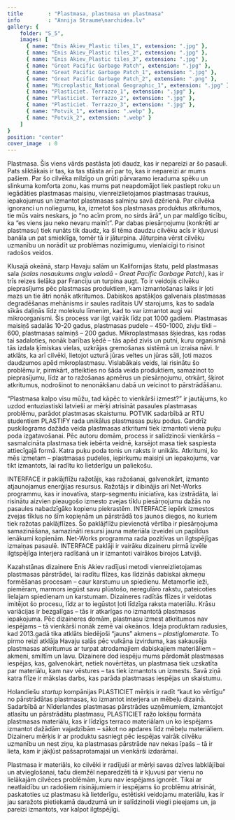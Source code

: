 ```yaml
---
title        : "Plastmasa, plastmasa un plastmasa"
info         : "Annija Straume\narchidea.lv"
gallery: {
    folder: "S_5",
    images: [
      { name: "Enis Akiev_Plastic tiles_1", extension: ".jpg" },
      { name: "Enis Akiev_Plastic tiles_2", extension: ".jpg" },
      { name: "Enis Akiev_Plastic tiles_3", extension: ".jpg" },
      { name: "Great Pacific Garbage Patch", extension: ".jpg" },
      { name: "Great Pacific Garbage Patch_1", extension: ".jpg" },
      { name: "Great Pacific Garbage Patch_2", extension: ".png" },
      { name: "Microplastic_National Geographic_1", extension: ".jpg" },
      { name: "Plasticiet. Terrazzo_1", extension: ".jpg" },
      { name: "Plasticiet. Terrazzo_2", extension: ".jpg" },
      { name: "Plasticiet. Terrazzo_3", extension: ".jpg" },
      { name: "Potvik_1", extension: ".webp" },
      { name: "Potvik_2", extension: ".webp" }
    ]
}
position: "center"
cover_image  : 0
---
```

<p>Plastmasa. Šis viens vārds pastāsta ļoti daudz, kas ir nepareizi ar šo pasauli. Pats sliktākais ir tas, ka tas stāsta arī par to, kas ir nepareizi ar mums pašiem. Par šo cilvēka milzīgo un grūti pārvaramo ieraduma spēku un slinkuma komforta zonu, kas mums pat neapdomājot liek pastiept roku un iegādāties plastmasas maisiņu, vienreizlietojamos plastmasas traukus, iepakojumus un izmantot plastmasas salmiņu savā dzērienā. Par cilvēka ignoranci un noliegumu, ka, izmetot šos plastmasas produktus atkritumos, tie mūs vairs neskars, jo “no acīm prom, no sirds ārā”, un par maldīgo ticību, ka “es viens jau neko nevaru mainīt”. Par dabas piesārņojumu (konkrēti ar plastmasu) tiek runāts tik daudz, ka šī tēma daudzu cilvēku acīs ir kļuvusi banāla un pat smieklīga, tomēr tā ir jāturpina. Jāturpina vērst cilvēku uzmanību un norādīt uz problēmas nozīmīgumu, vienlaicīgi to risinot radošos veidos.

Klusajā okeānā, starp Havaju salām un Kalifornijas štatu, peld plastmasas sala <em>(salas nosaukums angļu valodā - Great Pacific Garbage Patch)</em>, kas ir trīs reizes lielāka par Franciju un turpina augt. To ir veidojis cilvēku pieprasījums pēc plastmasas produktiem, kam izmantošanas laiks ir ļoti mazs un tie ātri nonāk atkritumos. Dabiskos apstākļos galvenais plastmasas degradēšanas mehānisms ir saules radītais UV starojums, kas to sadala sīkās daļiņās līdz molekulu līmenim, kad to var izmantot augi vai mikroorganismi. Šis process var ilgt vairāk līdz pat 1000 gadiem. Plastmasas maisiņš sadalās 10-20 gadus, plastmasas pudele – 450-1000, zivju tīkli – 600, plastmasas salmiņš – 200 gadus. Mikroplastmasas šķiedras, kas rodas tai sadaloties, nonāk barības ķēdē – tās apēd zivis un putni, kuru organismā tās izdala ķīmiskas vielas, uzkrājas gremošanas sistēmā un izraisa nāvi. Ir atklāts, ka arī cilvēki, lietojot uzturā jūras veltes un jūras sāli, ļoti mazos daudzumos apēd mikroplastmasu. Vislabākais veids, lai risinātu šo problēmu ir, pirmkārt, atteikties no šāda veida produktiem, samazinot to pieprasījumu, līdz ar to ražošanas apmērus un piesārņojumu, otrkārt, šķirot atkritumus, nodrošinot to nenonākšanu dabā un veicinot to pārstrādāšanu.

“Plastmasa kalpo visu mūžu, tad kāpēc to vienkārši izmest?” ir jautājums, ko uzdod entuziastiski latvieši ar mērķi atrisināt pasaules plastmasas problēmu, parādot plastmasas skaistumu. POTVIK sadarbībā ar RTU studentiem PLASTIFY rada unikālus plastmasas puķu podus. Gandrīz puskilograms dažāda veida plastmasas atkritumi tiek izmantoti viena puķu poda izgatavošanai. Pēc autoru domām, process ir salīdzinoši vienkāršs – sasmalcināta plastmasa tiek iebērta veidnē, karsējot masa tiek saspiesta attiecīgajā formā. Katra puķu poda tonis un raksts ir unikāls. Atkritumi, ko mēs izmetam – plastmasas pudeles, iepirkumu maisiņi un iepakojums, var tikt izmantots, lai radītu ko lietderīgu un paliekošu.

INTERFACE ir paklājflīžu ražotājs, kas ražošanai, galvenokārt, izmanto atjaunojamus enerģijas resursus. Ražotājs ir dibinājis arī Net-Works programmu, kas ir inovatīva, starp-segmentu iniciatīva, kas izstrādāta, lai risinātu aizvien pieaugošo izmesto zvejas tīklu piesārņojumu dažās no pasaules nabadzīgāko kopienu piekrastēm. INTERFACE iepērk izmestos zvejas tīklus no šīm kopienām un pārstrādā tos jaunos diegos, no kuriem tiek ražotas paklājflīzes. Šo paklājflīžu pievienotā vērtība ir piesārņojuma samazināšana, samazināti resursi jauna materiāla izveidei un papildus ienākumi kopienām. Net-Works programma rada pozitīvas un ilgtspējīgas izmaiņas pasaulē. INTERFACE paklāji ir vairāku dizaineru pirmā izvēle ilgtspējīga interjera radīšanā un ir izmantoti vairākos birojos Latvijā.

Kazahstānas dizainere Enis Akiev radījusi metodi vienreizlietojamas plastmasas pārstrādei, lai radītu flīzes, kas līdzinās dabiskai akmeņu formēšanas procesam – caur karstumu un spiedienu. Metamorfie ieži, piemēram, marmors iegūst savu plūstošo, neregulāro rakstu, pateicoties lielajam spiedienam un karstumam. Dizaineres radītās flīzes ir veidotas imitējot šo procesu, līdz ar to iegūstot ļoti līdzīga raksta materiālu. Krāsu variācijas ir bezgalīgas – tās ir atkarīgas no izmantotā plastmasas iepakojuma. Pēc dizaineres domām, plastmasu izmest atkritumos nav iespējams – tā vienkārši nonāk zemē vai okeānos. Ideja produktam radusies, kad 2013.gadā tika atklāts biedējoši “jauns” akmens – <em>plastiglomerate</em>. To pirmo reizi atklāja Havaju salās pēc vulkāna izvirduma, kas sakausēja plastmasas atkritumus ar turpat atrodamajiem dabiskajiem materiāliem – akmeni, smiltīm un lavu. Dizainere dod iespēju mums pārdomāt plastmasas iespējas, kas, galvenokārt, netiek novērtētas, un plastmasa tiek uzskatīta par materiālu, kam nav vēstures – tas tiek izmantots un izmests. Savā ziņā katra flīze ir mākslas darbs, kas parāda plastmasas iespējas un skaistumu.

Holandiešu <em>startup</em> kompānijas PLASTICIET mērķis ir radīt “kaut ko vērtīgu” no pārstrādātas plastmasas, ko izmantot interjera un mēbeļu dizainā. Sadarbībā ar Nīderlandes plastmasas pārstrādes uzņēmumiem, izmantojot atlasītu un pārstrādātu plastmasu, PLASTICIET ražo lokšņu formāta plastmasas materiālu, kas ir līdzīgs terraco materiālam un ko iespējams izmantot dažādām vajadzībām – sākot no apdares līdz mēbeļu materiāliem. Dizaineru mērķis ir ar produktu sasniegt pēc iespējas vairāk cilvēku uzmanību un nest ziņu, ka plastmasas pārstrāde nav nekas īpašs – tā ir lieta, kam ir jākļūst pašsaprotamajai un vienkārši izdarāmai.

Plastmasa ir materiāls, ko cilvēki ir radījuši ar mērķi savas dzīves labklājībai un atvieglošanai, taču diemžēl neparedzēti tā ir kļuvusi par vienu no lielākajām cilvēces problēmām, kuru nav iespējams ignorēt. Tikai ar neatlaidību un radošiem risinājumiem ir iespējams šo problēmu atrisināt, paskatoties uz plastmasu kā lietderīgu, estētiski veidojamu materiālu, kas ir jau saražots pietiekamā daudzumā un ir salīdzinoši viegli pieejams un, ja pareizi izmantots, var kalpot ilgtspējīgi.</p>

